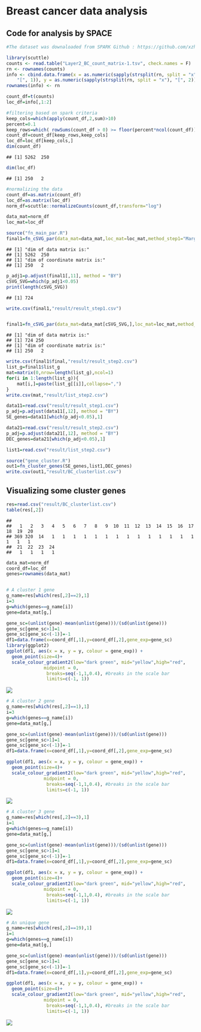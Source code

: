 Breast cancer data analysis
================

## Code for analysis by SPACE

``` r
#The dataset was downaloaded from SPARK Github : https://github.com/xzhoulab/SPARK-Analysis/tree/master

library(scuttle)
counts <- read.table("Layer2_BC_count_matrix-1.tsv", check.names = F)
rn <- rownames(counts)
info <- cbind.data.frame(x = as.numeric(sapply(strsplit(rn, split = "x"), 
    "[", 1)), y = as.numeric(sapply(strsplit(rn, split = "x"), "[", 2)))
rownames(info) <- rn

count_df=t(counts)   
loc_df=info[,1:2]

#filtering based on spark criteria
keep_cols=which(apply(count_df,2,sum)>10)
percent=0.1 
keep_rows=which( rowSums(count_df > 0) >= floor(percent*ncol(count_df)) )
count_df=count_df[keep_rows,keep_cols]
loc_df=loc_df[keep_cols,]
dim(count_df) 
```

    ## [1] 5262  250

``` r
dim(loc_df) 
```

    ## [1] 250   2

``` r
#normalizing the data
count_df=as.matrix(count_df)
loc_df=as.matrix(loc_df)
norm_df=scuttle::normalizeCounts(count_df,transform="log")

data_mat=norm_df
loc_mat=loc_df
```

``` r
source("fn_main_par.R")
final1=fn_cSVG_par(data_mat=data_mat,loc_mat=loc_mat,method_step1="MargcorTest",thres_step1="standard",control=FALSE,ncore=7)
```

    ## [1] "dim of data matrix is:"
    ## [1] 5262  250
    ## [1] "dim of coordinate matrix is:"
    ## [1] 250   2

``` r
p_adj1=p.adjust(final1[,11], method = "BY")
cSVG_SVG=which(p_adj1<0.05)
print(length(cSVG_SVG))
```

    ## [1] 724

``` r
write.csv(final1,"result/result_step1.csv")


final1=fn_cSVG_par(data_mat=data_mat[cSVG_SVG,],loc_mat=loc_mat,method_step1="MargcorTest",thres_step1="standard",control=TRUE,ncore=7)
```

    ## [1] "dim of data matrix is:"
    ## [1] 724 250
    ## [1] "dim of coordinate matrix is:"
    ## [1] 250   2

``` r
write.csv(final1$final,"result/result_step2.csv")
list_g=final1$list_g
mat=matrix(0,nrow=length(list_g),ncol=1)
for(i in 1:length(list_g)){
    mat[i,]=paste(list_g[[i]],collapse=",")
}
write.csv(mat,"result/list_step2.csv")
```

``` r
data11=read.csv("result/result_step1.csv")
p_adj=p.adjust(data11[,12], method = "BY")
SE_genes=data11[which(p_adj<0.05),1]

data21=read.csv("result/result_step2.csv")
p_adj=p.adjust(data21[,12], method = "BY")
DEC_genes=data21[which(p_adj<0.05),1]

list1=read.csv("result/list_step2.csv")

source("gene_cluster.R")
out1=fn_cluster_genes(SE_genes,list1,DEC_genes)
write.csv(out1,"result/BC_clusterlist.csv")
```

## Visualizing some cluster genes

``` r
res=read.csv("result/BC_clusterlist.csv")
table(res[,2])
```

    ## 
    ##   1   2   3   4   5   6   7   8   9  10  11  12  13  14  15  16  17  18  19  20 
    ## 369 320  14   1   1   1   1   1   1   1   1   1   1   1   1   1   1   1   1   1 
    ##  21  22  23  24 
    ##   1   1   1   1

``` r
data_mat=norm_df
coord_df=loc_df
genes=rownames(data_mat)


# A cluster 1 gene
g_name=res[which(res[,2]==2),1] 
i=3
g=which(genes==g_name[i])
gene=data_mat[g,]

gene_sc=(unlist(gene)-mean(unlist(gene)))/(sd(unlist(gene)))
gene_sc[gene_sc>1]=1
gene_sc[gene_sc<(-1)]=-1
df1=data.frame(x=coord_df[,1],y=coord_df[,2],gene_exp=gene_sc)
library(ggplot2)
ggplot(df1, aes(x = x, y = y, colour = gene_exp)) +
  geom_point(size=4)+
  scale_colour_gradient2(low="dark green", mid="yellow",high="red", 
              midpoint = 0,
               breaks=seq(-1,1,0.4), #breaks in the scale bar
               limits=c(-1, 1))
```

![](Data_Analysis_BCdata_files/figure-gfm/unnamed-chunk-4-1.png)<!-- -->

``` r
# A cluster 2 gene
g_name=res[which(res[,2]==1),1] 
i=3
g=which(genes==g_name[i])
gene=data_mat[g,]

gene_sc=(unlist(gene)-mean(unlist(gene)))/(sd(unlist(gene)))
gene_sc[gene_sc>1]=1
gene_sc[gene_sc<(-1)]=-1
df1=data.frame(x=coord_df[,1],y=coord_df[,2],gene_exp=gene_sc)

ggplot(df1, aes(x = x, y = y, colour = gene_exp)) +
  geom_point(size=4)+
  scale_colour_gradient2(low="dark green", mid="yellow",high="red", 
              midpoint = 0,
               breaks=seq(-1,1,0.4), #breaks in the scale bar
               limits=c(-1, 1))
```

![](Data_Analysis_BCdata_files/figure-gfm/unnamed-chunk-4-2.png)<!-- -->

``` r
# A cluster 3 gene
g_name=res[which(res[,2]==3),1] 
i=1
g=which(genes==g_name[i])
gene=data_mat[g,]

gene_sc=(unlist(gene)-mean(unlist(gene)))/(sd(unlist(gene)))
gene_sc[gene_sc>1]=1
gene_sc[gene_sc<(-1)]=-1
df1=data.frame(x=coord_df[,1],y=coord_df[,2],gene_exp=gene_sc)

ggplot(df1, aes(x = x, y = y, colour = gene_exp)) +
  geom_point(size=4)+
  scale_colour_gradient2(low="dark green", mid="yellow",high="red", 
              midpoint = 0,
               breaks=seq(-1,1,0.4), #breaks in the scale bar
               limits=c(-1, 1))
```

![](Data_Analysis_BCdata_files/figure-gfm/unnamed-chunk-4-3.png)<!-- -->

``` r
# An unique gene
g_name=res[which(res[,2]==19),1] 
i=1
g=which(genes==g_name[i])
gene=data_mat[g,]

gene_sc=(unlist(gene)-mean(unlist(gene)))/(sd(unlist(gene)))
gene_sc[gene_sc>1]=1
gene_sc[gene_sc<(-1)]=-1
df1=data.frame(x=coord_df[,1],y=coord_df[,2],gene_exp=gene_sc)

ggplot(df1, aes(x = x, y = y, colour = gene_exp)) +
  geom_point(size=4)+
  scale_colour_gradient2(low="dark green", mid="yellow",high="red", 
              midpoint = 0,
               breaks=seq(-1,1,0.4), #breaks in the scale bar
               limits=c(-1, 1))
```

![](Data_Analysis_BCdata_files/figure-gfm/unnamed-chunk-4-4.png)<!-- -->
